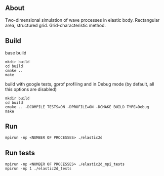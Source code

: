 ## About

Two-dimensional simulation of wave processes in elastic body. Rectangular area, structured grid. Grid-characteristic method.

## Build

base build
```
mkdir build
cd build
cmake ..
make
```

build with google tests, gprof profiling and in Debug mode (by default, all this options are disabled)
```
mkdir build
cd build
cmake .. -DCOMPILE_TESTS=ON -DPROFILE=ON -DCMAKE_BUILD_TYPE=Debug
make
```

## Run

```
mpirun -np <NUMBER OF PROCESSES> ./elastic2d
```

## Run tests

```
mpirun -np <NUMBER OF PROCESSES> ./elastic2d_mpi_tests
mpirun -np 1 ./elastic2d_tests
```

